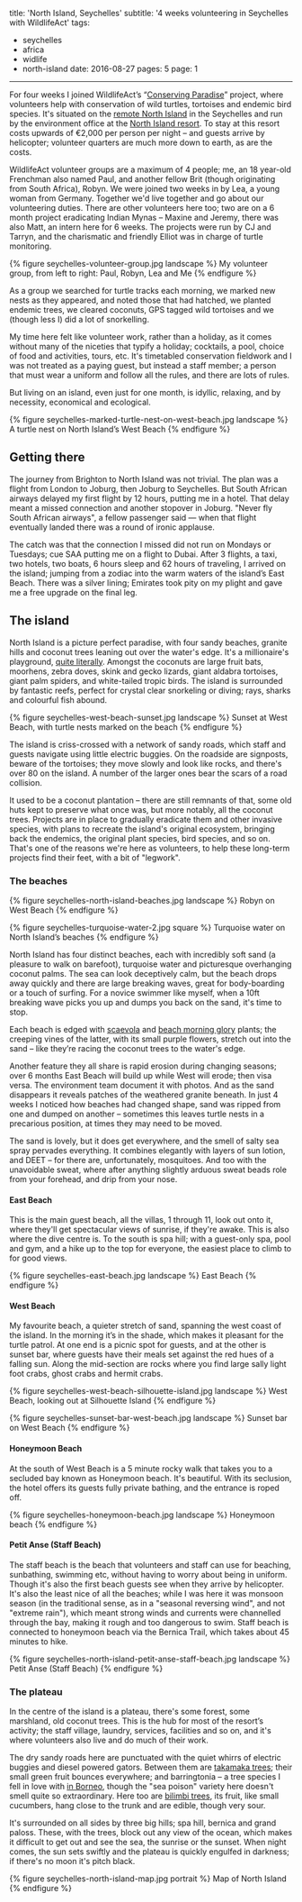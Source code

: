 title: 'North Island, Seychelles'
subtitle: '4 weeks volunteering in Seychelles with WildlifeAct'
tags:
  - seychelles
  - africa
  - widlife
  - north-island
date: 2016-08-27
pages: 5
page: 1
---

For four weeks I joined WildlifeAct’s “[Conserving Paradise](http://wildlifeact.com/volunteer/seychelles/conserving-paradise/)” project, where volunteers help with conservation of wild turtles, tortoises and endemic bird species. It's situated on the [remote North Island](https://www.google.com/maps/place/Ile+du+Nord/@-4.3921463,55.2371656,15z/data=!3m1!4b1!4m5!3m4!1s0x22e016928e2f2003:0xd61b32e65bd5e526!8m2!3d-4.3949648!4d55.2452567) in the Seychelles and run by the environment office at the [North Island resort](http://www.north-island.com/). To stay at this resort costs upwards of €2,000 per person per night – and guests arrive by helicopter; volunteer quarters are much more down to earth, as are the costs.

WildlifeAct volunteer groups are a maximum of 4 people; me, an 18 year-old Frenchman also named Paul, and another fellow Brit (though originating from South Africa), Robyn. We were joined two weeks in by Lea, a young woman from Germany. Together we'd live together and go about our volunteering duties. There are other volunteers here too; two are on a 6 month project eradicating Indian Mynas – Maxine and Jeremy, there was also Matt, an intern here for 6 weeks. The projects were run by CJ and Tarryn, and the charismatic and friendly Elliot was in charge of turtle monitoring.

{% figure seychelles-volunteer-group.jpg landscape %}
My volunteer group, from left to right: Paul, Robyn, Lea and Me
{% endfigure %}

As a group we searched for turtle tracks each morning, we marked new nests as they appeared, and noted those that had hatched, we planted endemic trees, we cleared coconuts, GPS tagged wild tortoises and we (though less I) did a lot of snorkelling.

My time here felt like volunteer work, rather than a holiday, as it comes without many of the niceties that typify a holiday; cocktails, a pool, choice of food and activities, tours, etc. It's timetabled conservation fieldwork and I was not treated as a paying guest, but instead a staff member; a person that must wear a uniform and follow all the rules, and there are lots of rules.

But living on an island, even just for one month, is idyllic, relaxing, and by necessity, economical and ecological.

{% figure seychelles-marked-turtle-nest-on-west-beach.jpg landscape %}
A turtle nest on North Island’s West Beach
{% endfigure %}

## Getting there

The journey from Brighton to North Island was not trivial. The plan was a flight from London to Joburg, then Joburg to Seychelles. But South African airways delayed my first flight by 12 hours, putting me in a hotel. That delay meant a missed connection and another stopover in Joburg. "Never fly South African airways", a fellow passenger said — when that flight eventually landed there was a round of ironic applause.

The catch was that the connection I missed did not run on Mondays or Tuesdays; cue SAA putting me on a flight to Dubai. After 3 flights, a taxi, two hotels, two boats, 6 hours sleep and 62 hours of traveling, I arrived on the island; jumping from a zodiac into the warm waters of the island’s East Beach. There was a silver lining; Emirates took pity on my plight and gave me a free upgrade on the final leg.

## The island

North Island is a picture perfect paradise, with four sandy beaches, granite hills and coconut trees leaning out over the water's edge. It's a millionaire's playground, [quite literally](https://www.theguardian.com/uk/2011/may/10/william-and-kate-honeymoon-venue). Amongst the coconuts are large fruit bats, moorhens, zebra doves, skink and gecko lizards, giant aldabra tortoises, giant palm spiders, and white-tailed tropic birds. The island is surrounded by fantastic reefs, perfect for crystal clear snorkeling or diving; rays, sharks and colourful fish abound.

{% figure seychelles-west-beach-sunset.jpg landscape %}
Sunset at West Beach, with turtle nests marked on the beach
{% endfigure %}

The island is criss-crossed with a network of sandy roads, which staff and guests navigate using little electric buggies. On the roadside are signposts, beware of the tortoises; they move slowly and look like rocks, and there's over 80 on the island. A number of the larger ones bear the scars of a road collision.

It used to be a coconut plantation – there are still remnants of that, some old huts kept to preserve what once was, but more notably, all the coconut trees. Projects are in place to gradually eradicate them and other invasive species, with plans to recreate the island's original ecosystem, bringing back the endemics, the original plant species, bird species, and so on. That's one of the reasons we're here as volunteers, to help these long-term projects find their feet, with a bit of "legwork".

### The beaches

{% figure seychelles-north-island-beaches.jpg landscape %}
Robyn on West Beach
{% endfigure %}

{% figure seychelles-turquoise-water-2.jpg square %}
Turquoise water on North Island’s beaches
{% endfigure %}

North Island has four distinct beaches, each with incredibly soft sand (a pleasure to walk on barefoot), turquoise water and picturesque overhanging coconut palms. The sea can look deceptively calm, but the beach drops away quickly and there are large breaking waves, great for body-boarding or a touch of surfing. For a novice swimmer like myself, when a 10ft breaking wave picks you up and dumps you back on the sand, it's time to stop.

Each beach is edged with [scaevola](https://en.wikipedia.org/wiki/Scaevola_taccada) and [beach morning glory](https://en.wikipedia.org/wiki/Ipomoea_pes-caprae) plants; the creeping vines of the latter, with its small purple flowers, stretch out into the sand – like they’re racing the coconut trees to the water's edge.

Another feature they all share is rapid erosion during changing seasons; over 6 months East Beach will build up while West will erode; then visa versa. The environment team document it with photos. And as the sand disappears it reveals patches of the weathered granite beneath. In just 4 weeks I noticed how beaches had changed shape, sand was ripped from one and dumped on another – sometimes this leaves turtle nests in a precarious position, at times they may need to be moved.

The sand is lovely, but it does get everywhere, and the smell of salty sea spray pervades everything. It combines elegantly with layers of sun lotion, and DEET – for there are, unfortunately, mosquitoes. And too with the unavoidable sweat, where after anything slightly arduous sweat beads role from your forehead, and drip from your nose.

#### East Beach

This is the main guest beach, all the villas, 1 through 11, look out onto it, where they'll get spectacular views of sunrise, if they're awake. This is also where the dive centre is. To the south is spa hill; with a guest-only spa, pool and gym, and a hike up to the top for everyone, the easiest place to climb to for good views.

{% figure seychelles-east-beach.jpg landscape %}
East Beach
{% endfigure %}

#### West Beach

My favourite beach, a quieter stretch of sand, spanning the west coast of the island. In the morning it’s in the shade, which makes it pleasant for the turtle patrol. At one end is a picnic spot for guests, and at the other is sunset bar, where guests have their meals set against the red hues of a falling sun. Along the mid-section are rocks where you find large sally light foot crabs, ghost crabs and hermit crabs.

{% figure seychelles-west-beach-silhouette-island.jpg landscape %}
West Beach, looking out at Silhouette Island
{% endfigure %}

{% figure seychelles-sunset-bar-west-beach.jpg landscape %}
Sunset bar on West Beach
{% endfigure %}

#### Honeymoon Beach

At the south of West Beach is a 5 minute rocky walk that takes you to a secluded bay known as Honeymoon beach. It's beautiful. With its seclusion, the hotel offers its guests fully private bathing, and the entrance is roped off.

{% figure seychelles-honeymoon-beach.jpg landscape %}
Honeymoon beach
{% endfigure %}

#### Petit Anse (Staff Beach)

The staff beach is the beach that volunteers and staff can use for beaching, sunbathing, swimming etc, without having to worry about being in uniform. Though it's also the first beach guests see when they arrive by helicopter. It's also the least nice of all the beaches; while I was here it was monsoon season (in the traditional sense, as in a "seasonal reversing wind", and not "extreme rain"), which meant strong winds and currents were channelled through the bay, making it rough and too dangerous to swim. Staff beach is connected to honeymoon beach via the Bernica Trail, which takes about 45 minutes to hike.

{% figure seychelles-north-island-petit-anse-staff-beach.jpg landscape %}
Petit Anse (Staff Beach)
{% endfigure %}

### The plateau

In the centre of the island is a plateau, there's some forest, some marshland, old coconut trees. This is the hub for most of the resort’s activity; the staff village, laundry, services, facilities and so on, and it's where volunteers also live and do much of their work.

The dry sandy roads here are punctuated with the quiet whirrs of electric buggies and diesel powered gators. Between them are [takamaka trees](https://en.wikipedia.org/wiki/Calophyllum_inophyllum); their small green fruit bounces everywhere; and barringtonia – a tree species I fell in love with [in Borneo](/2014/05/borneo-rainforest-lodge/#Wild-orangutan-on-our-first-trek), though the "sea poison" variety here doesn't smell quite so extraordinary. Here too are [bilimbi trees](https://en.wikipedia.org/wiki/Averrhoa_bilimbi), its fruit, like small cucumbers, hang close to the trunk and are edible, though very sour.

It's surrounded on all sides by three big hills; spa hill, bernica and grand paloss. These, with the trees, block out any view of the ocean, which makes it difficult to get out and see the sea, the sunrise or the sunset. When night comes, the sun sets swiftly and the plateau is quickly engulfed in darkness; if there's no moon it's pitch black.

{% figure seychelles-north-island-map.jpg portrait %}
Map of North Island
{% endfigure %}
